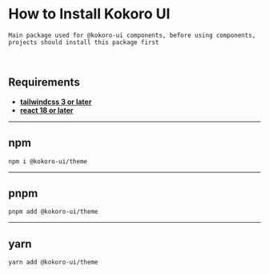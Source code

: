 # How to Install Kokoro UI

`Main package used for @kokoro-ui components, before using components, projects should install this package first`

<br/>

## **Requirements**

- [**tailwindcss 3 or later**](https://tailwindcss.com/)
- [**react 18 or later**](https://reactjs.org/)

---

## **npm**
```
npm i @kokoro-ui/theme
```

---

## **pnpm**
```
pnpm add @kokoro-ui/theme
```

---

## **yarn**
```
yarn add @kokoro-ui/theme
```